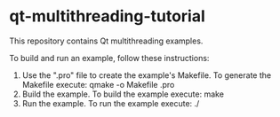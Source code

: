 # qt-multithreading-tutorial
This repository contains Qt multithreading examples. 

To build and run an example, follow these instructions:

1. Use the ".pro" file to create the example's Makefile. To generate the Makefile execute: qmake -o Makefile <example name>.pro 
2. Build the example. To build the example execute: make
3. Run the example. To run the example execute: ./<example name>
